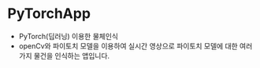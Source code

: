 # PyTorchApp
- PyTorch(딥러닝) 이용한 물체인식
- openCv와 파이토치 모델을 이용하여 실시간 영상으로 파이토치 모델에 대한 여러가지 물건을 인식하는 앱입니다.
